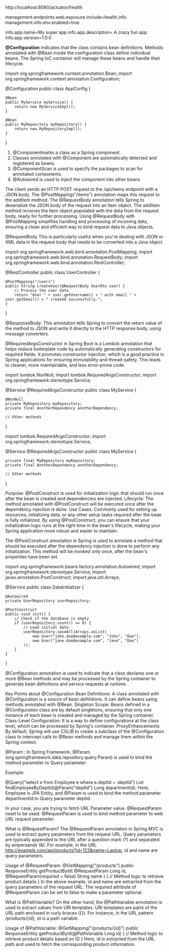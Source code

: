 http://localhost:8080/actuator/health


management.endpoints.web.exposure.include=health,info
management.info.env.enabled=true


info.app.name=My super app
info.app.description= A crazy  fun app
info.app.version=1.0.0  

**@Configuration**
indicates that the class contains bean definitions.
Methods annotated with @Bean inside the configuration class define individual beans.
The Spring IoC container will manage these beans and handle their lifecycle.

import org.springframework.context.annotation.Bean;
import org.springframework.context.annotation.Configuration;

@Configuration
public class AppConfig {

    @Bean
    public MyService myService() {
        return new MyServiceImpl();
    }

    @Bean
    public MyRepository myRepository() {
        return new MyRepositoryImpl();
    }
}

1. @Componentmarks a class as a Spring component.
2. Classes annotated with @Component are automatically detected and registered as beans.
3. @ComponentScan is used to specify the packages to scan for annotated components.
4. @Autowired is used to inject the component into other beans

The client sends an HTTP POST request to the /api/items endpoint with a JSON body.
The @PostMapping("/items") annotation maps this request to the addItem method.
The @RequestBody annotation tells Spring to deserialize the JSON body of the request into an Item object.
The addItem method receives the Item object populated with the data from the request body, ready for further processing.
Using @RequestBody with @PostMapping simplifies handling and processing of incoming data, ensuring a clean and efficient way to bind request data to Java objects.

@RequestBody 
This is particularly useful when you're dealing with JSON or XML data in the request body that needs to be converted into a Java object. 

import org.springframework.web.bind.annotation.PostMapping;
import org.springframework.web.bind.annotation.RequestBody;
import org.springframework.web.bind.annotation.RestController;

@RestController
public class UserController {

    @PostMapping("/users")
    public String createUser(@RequestBody UserDto user) {
        // Process the user data
        return "User " + user.getUsername() + " with email " + user.getEmail() + " created successfully.";
    }
}

@ResponseBody: This annotation tells Spring to convert the return value of the method to JSON and write it directly to the HTTP response body, using message converters.




@RequiredArgsConstructor in Spring Boot is a Lombok annotation that helps reduce boilerplate code by automatically generating constructors for required fields. It promotes constructor injection, which is a good practice in Spring applications for ensuring immutability and thread-safety. This leads to cleaner, more maintainable, and less error-prone code.

import lombok.NonNull;
import lombok.RequiredArgsConstructor;
import org.springframework.stereotype.Service;

@Service
@RequiredArgsConstructor
public class MyService {

    @NonNull
    private MyRepository myRepository;
    private final AnotherDependency anotherDependency;

    // Other methods
}

import lombok.RequiredArgsConstructor;
import org.springframework.stereotype.Service;

@Service
@RequiredArgsConstructor
public class MyService {

    private final MyRepository myRepository;
    private final AnotherDependency anotherDependency;

    // Other methods
}


Purpose: @PostConstruct
 is used for initialization logic that should run once after the bean is created and dependencies are injected.
Lifecycle: The method annotated with @PostConstruct will be executed once after the dependency injection is done.
Use Cases: Commonly used for setting up resources, initializing data, or any other setup tasks required after the bean is fully initialized.
By using @PostConstruct, you can ensure that your initialization logic runs at the right time in the bean's lifecycle, making your Spring application more robust and easier to maintain.

The @PostConstruct annotation in Spring is used to annotate a method that should be executed after the dependency injection is done to perform any initialization. This method will be invoked only once, after the bean's properties have been set.

import org.springframework.beans.factory.annotation.Autowired;
import org.springframework.stereotype.Service;
import javax.annotation.PostConstruct;
import java.util.Arrays;

@Service
public class DataInitializer {

    @Autowired
    private UserRepository userRepository;

    @PostConstruct
    public void init() {
        // Check if the database is empty
        if (userRepository.count() == 0) {
            // Load initial data
            userRepository.saveAll(Arrays.asList(
                new User("john.doe@example.com", "John", "Doe"),
                new User("jane.doe@example.com", "Jane", "Doe")
            ));
        }
    }
}

  @Configuration 
  annotation is used to indicate that a class declares one or more @Bean methods and may be processed by the Spring container to generate bean definitions and service requests at runtime.

Key Points about @Configuration
Bean Definitions: A class annotated with @Configuration is a source of bean definitions. It can define beans using methods annotated with @Bean.
Singleton Scope: Beans defined in a @Configuration class are by default singletons, ensuring that only one instance of each bean is created and managed by the Spring container.
Class-Level Configuration: It is a way to define configurations at the class level, which can be processed by Spring's container.
ProxyEnhancements: By default, Spring will use CGLIB to create a subclass of the @Configuration class to intercept calls to @Bean methods and manage them within the Spring context.


@Param : 
In Spring Framework, @Param (org.springframework.data.repository.query.Param) is used to bind the method parameter to Query parameter.

Example:

@Query("select e from Employee e where e.deptId = :deptId")
List<Employee> findEmployeeByDeptId(@Param("deptId") Long departmentId);
Here, Employee is JPA Entity, and @Param is used to bind the method parameter departmentId to Query parameter deptId.

In your case, you are trying to fetch URL Parameter value. @RequestParam need to be used. @RequestParam is used to bind method parameter to web URL request parameter.


What is @RequestParam?
The @RequestParam annotation in Spring MVC is used to extract query parameters from the request URL. Query parameters are typically appended to the URL after a question mark (?) and separated by ampersands (&). For example, in the URL http://example.com/api/products?id=123&name=Laptop, id and name are query parameters.

Usage of @RequestParam:
@GetMapping("/products")
public ResponseEntity<Product> getProductById(
    @RequestParam Long id,
    @RequestParam(required = false) String name
) {
    // Method logic to retrieve product details
}
In the above example, id and name are extracted from the query parameters of the request URL. The required attribute of @RequestParam can be set to false to make a parameter optional.


What is @PathVariable?
On the other hand, the @PathVariable annotation is used to extract values from URI templates. URI templates are parts of the URL path enclosed in curly braces ({}). For instance, in the URL pattern /products/{id}, id is a path variable.

Usage of @PathVariable:
@GetMapping("/products/{id}")
public ResponseEntity<Product> getProductById(@PathVariable Long id) {
    // Method logic to retrieve product details based on ID
}
Here, id is extracted from the URL path and used to fetch the corresponding product information.


